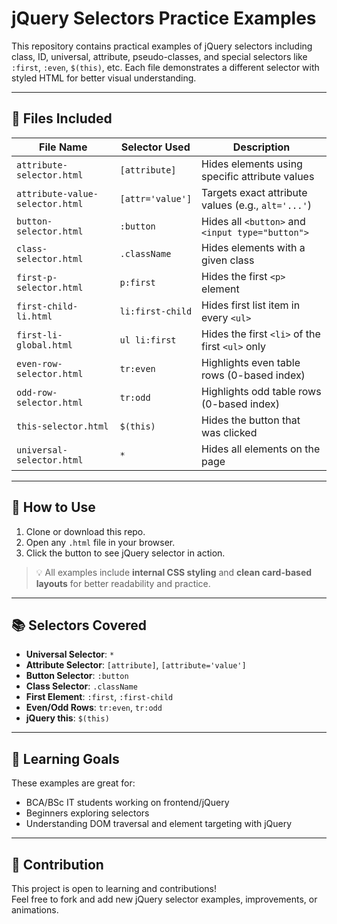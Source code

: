 # jQuery Selectors Practice Examples

This repository contains practical examples of jQuery selectors including class, ID, universal, attribute, pseudo-classes, and special selectors like `:first`, `:even`, `$(this)`, etc. Each file demonstrates a different selector with styled HTML for better visual understanding.

---

## 📁 Files Included

| File Name                | Selector Used           | Description                                        |
|-------------------------|--------------------------|----------------------------------------------------|
| `attribute-selector.html`   | `[attribute]`              | Hides elements using specific attribute values      |
| `attribute-value-selector.html` | `[attr='value']`        | Targets exact attribute values (e.g., `alt='...'`) |
| `button-selector.html`       | `:button`                | Hides all `<button>` and `<input type="button">`   |
| `class-selector.html`        | `.className`             | Hides elements with a given class                  |
| `first-p-selector.html`      | `p:first`                | Hides the first `<p>` element                      |
| `first-child-li.html`        | `li:first-child`         | Hides first list item in every `<ul>`              |
| `first-li-global.html`       | `ul li:first`            | Hides the first `<li>` of the first `<ul>` only    |
| `even-row-selector.html`     | `tr:even`                | Highlights even table rows (0-based index)         |
| `odd-row-selector.html`      | `tr:odd`                 | Highlights odd table rows (0-based index)          |
| `this-selector.html`         | `$(this)`                | Hides the button that was clicked                  |
| `universal-selector.html`    | `*`                      | Hides all elements on the page                     |

---

## 🚀 How to Use

1. Clone or download this repo.
2. Open any `.html` file in your browser.
3. Click the button to see jQuery selector in action.

> 💡 All examples include **internal CSS styling** and **clean card-based layouts** for better readability and practice.

---

## 📚 Selectors Covered

- **Universal Selector**: `*`
- **Attribute Selector**: `[attribute]`, `[attribute='value']`
- **Button Selector**: `:button`
- **Class Selector**: `.className`
- **First Element**: `:first`, `:first-child`
- **Even/Odd Rows**: `tr:even`, `tr:odd`
- **jQuery this**: `$(this)`

---

## 🧠 Learning Goals

These examples are great for:

- BCA/BSc IT students working on frontend/jQuery
- Beginners exploring selectors
- Understanding DOM traversal and element targeting with jQuery

---

## 🤝 Contribution

This project is open to learning and contributions!  
Feel free to fork and add new jQuery selector examples, improvements, or animations.

